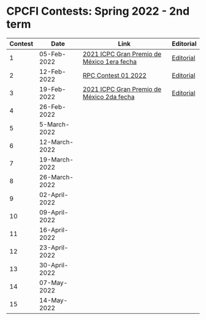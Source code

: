 # CPCFI Contests: Spring 2022 - 2nd term

| Contest | Date | Link | Editorial |
| ------- | ---- | ---- | --------- |
| 1 | 05-Feb-2022    | [2021 ICPC Gran Premio de México 1era fecha](https://codeforces.com/gym/103274) | [Editorial](https://drive.google.com/file/d/12nV3pmtsB9MLfo5eIGh47nrNcBgpxMmi/view?usp=sharing) |
| 2 | 12-Feb-2022    |[RPC Contest 01 2022](https://drive.google.com/file/d/10tODvQbBbY7CXS51sZIcYDq3veCni6b4/view?usp=sharing) | [Editorial](https://drive.google.com/file/d/11OjDvviG8a24_uL7DzonI1yjGatCoAKd/view?usp=sharing) |
| 3 | 19-Feb-2022    | [2021 ICPC Gran Premio de México 2da fecha](https://codeforces.com/gym/103306) | [Editorial](https://drive.google.com/file/d/12nV3pmtsB9MLfo5eIGh47nrNcBgpxMmi/view?usp=sharing) |
| 4 | 26-Feb-2022    | | |
| 5 | 5-March-2022   | | |
| 6 | 12-March-2022  | | |
| 7 | 19-March-2022  | | |
| 8 | 26-March-2022  | | |
| 9 | 02-April-2022  | | |
| 10 | 09-April-2022 | | |
| 11 | 16-April-2022 | | |
| 12 | 23-April-2022 | | |
| 13 | 30-April-2022 | | |
| 14 | 07-May-2022   | | |
| 15 | 14-May-2022   | | |
